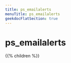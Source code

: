 ```yaml
---
title: ps_emailalerts
menuTitle: ps_emailalerts 
geekdocFlatSection: true
---
```

        
# ps_emailalerts

{{% children %}}